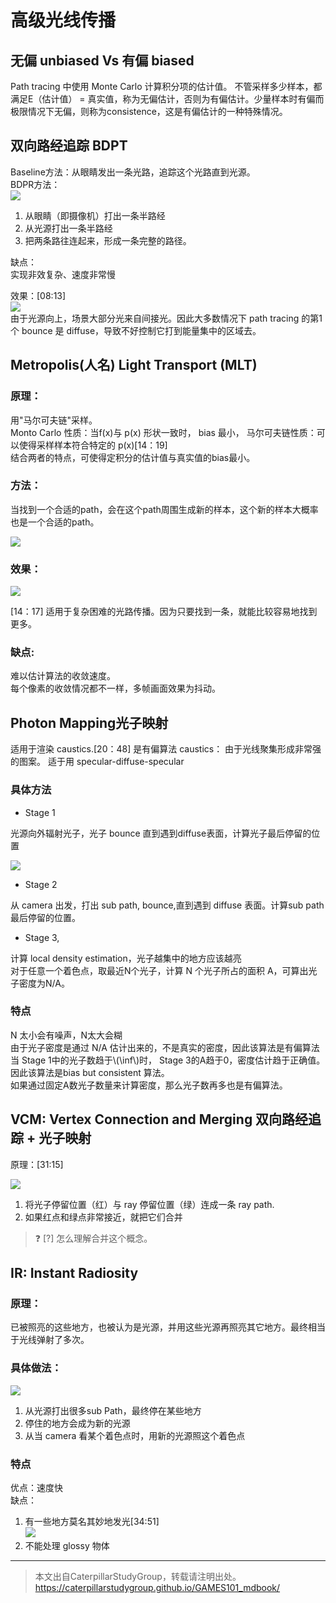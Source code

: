 # 高级光线传播

## 无偏 unbiased Vs 有偏 biased

Path tracing 中使用 Monte Carlo 计算积分项的估计值。
不管采样多少样本，都满足E（估计值） = 真实值，称为无偏估计，否则为有偏估计。少量样本时有偏而极限情况下无偏，则称为consistence，这是有偏估计的一种特殊情况。

## 双向路经追踪 BDPT

Baseline方法：从眼睛发出一条光路，追踪这个光路直到光源。  
BDPR方法：  
![](../assets/155.PNG)  
1. 从眼睛（即摄像机）打出一条半路经
2. 从光源打出一条半路经
3. 把两条路往连起来，形成一条完整的路径。   

缺点：  
实现非效复杂、速度非常慢

效果：[08:13]  
![](../assets/156.PNG)  
由于光源向上，场景大部分光来自间接光。因此大多数情况下 path tracing 的第1个 bounce 是 diffuse，导致不好控制它打到能量集中的区域去。

## Metropolis(人名) Light Transport (MLT)

### 原理：

用"马尔可夫链"采样。  
Monto Carlo 性质：当f(x)与 p(x) 形状一致时， bias 最小，
马尔可夫链性质：可以使得采样样本符合特定的 p(x)[14：19]  
结合两者的特点，可使得定积分的估计值与真实值的bias最小。  

### 方法：

当找到一个合适的path，会在这个path周围生成新的样本，这个新的样本大概率也是一个合适的path。  

![](../assets/157.PNG)  

### 效果： 

![](../assets/158.PNG)  

[14：17] 适用于复杂困难的光路传播。因为只要找到一条，就能比较容易地找到更多。      

### 缺点:  

难以估计算法的收敛速度。  
每个像素的收敛情况都不一样，多帧画面效果为抖动。  

## Photon Mapping光子映射

适用于渲染 caustics.[20：48]
是有偏算法
caustics： 由于光线聚集形成非常强的图案。
适于用 specular-diffuse-specular­

### 具体方法

- Stage 1

光源向外辐射光子，光子 bounce 直到遇到diffuse表面，计算光子最后停留的位置

![](../assets/159.PNG)  

- Stage 2

从 camera 出发，打出 sub path, bounce,直到遇­到 diffuse 表面。计算sub path最后停留的位置。  

- Stage 3,

计算 local density estimation，光子越集中的地方应该越亮  
对于任意一个着色点，取最近N个光子，计算 N 个光子所占的面积 A，可算出光子密度为­N/A。  

### 特点

N 太小会有噪声，N太大会糊  
由于光子密度是通过 N/A 估计出来的，不是真实的密度，因此该算法是有偏算法  
当 Stage 1中的光子数趋于\\(\inf\\)时， Stage 3的A趋于0，密度估计趋于正确值。因此该算法是bias but consistent 算法。  
如果通过固定A数光子数量来计算密度，那么光子数再多也是有偏算法。  

## VCM: Vertex Connection and Merging 双向路经追踪 + 光子映射

原理：[31:15]  

![](../assets/160.PNG)  

1. 将光子停留位置（红）与 ray 停留位置（绿）连成一条 ray path.
2. 如果红点和绿点非常接近，就把它们合并

> &#x2753; [?] 怎么理解合并这个概念。

## IR: Instant Radiosity

### 原理：

已被照亮的这些地方，也被认为是光源，并用这些光源再照亮其它地方。最终相当于光线弹射了多次。  

### 具体做法：  

![](../assets/161.PNG)  

1. 从光源打出很多sub Path，最终停在某些地方
2. 停住的地方会成为新的光源
3. 从当 camera 看某个着色点时，用新的光源照这­个着色点

### 特点

优点：速度快  
缺点：  
1. 有一些地方莫名其妙地发光[34:51]  
![](../assets/162.PNG)  
2. 不能处理 glossy 物体

------------------------------

> 本文出自CaterpillarStudyGroup，转载请注明出处。  
> https://caterpillarstudygroup.github.io/GAMES101_mdbook/